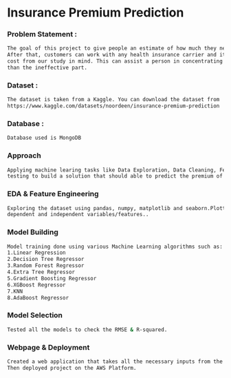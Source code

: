 # Insurance Premium Prediction

### Problem Statement :
```bash
The goal of this project to give people an estimate of how much they need based on their individual health situation. 
After that, customers can work with any health insurance carrier and its plans and perks whilwe keeping the projected 
cost from our study in mind. This can assist a person in concentrating on the health side of an insurance policy rather
than the ineffective part.
```

### Dataset :
```bash
The dataset is taken from a Kaggle. You can download the dataset from 
https://www.kaggle.com/datasets/noordeen/insurance-premium-prediction
```

### Database :
```bash
Database used is MongoDB
```

### Approach
```bash
Applying machine learing tasks like Data Exploration, Data Cleaning, Feature Engineering, Model Building and model 
testing to build a solution that should able to predict the premium of the personal for health insurance.
```

### EDA & Feature Engineering 
```bash
Exploring the dataset using pandas, numpy, matplotlib and seaborn.Plotted different graphs to get more insights about
dependent and independent variables/features..
```

### Model Building
```bash
Model training done using various Machine Learning algorithms such as:
1.Linear Regression
2.Decision Tree Regressor
3.Random Forest Regressor
4.Extra Tree Regressor 
5.Gradient Boosting Regressor
6.XGBoost Regressor
7.KNN
8.AdaBoost Regressor
```

### Model Selection
```bash
Tested all the models to check the RMSE & R-squared.
```

### Webpage & Deployment
```bash
Created a web application that takes all the necessary inputs from the user & shows the output.
Then deployed project on the AWS Platform.
```



